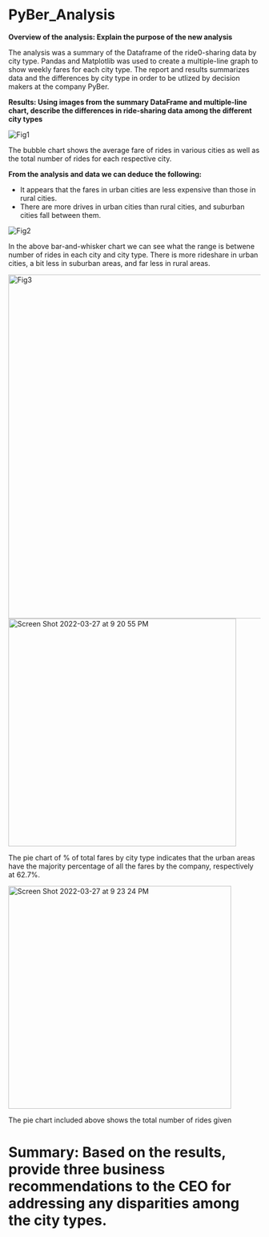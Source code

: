 # PyBer_Analysis

**Overview of the analysis: Explain the purpose of the new analysis**

The analysis was a summary of the Dataframe of the ride0-sharing data by city type. Pandas and Matplotlib was used to create a multiple-line graph to show weekly fares for each city type. The report and results summarizes data and the differences by city type in order to be utlized by decision makers at the company PyBer.

**Results: Using images from the summary DataFrame and multiple-line chart, describe the differences in ride-sharing data among the different city types**

![Fig1](https://user-images.githubusercontent.com/93094173/160310507-5da64a4e-790f-4c8d-b39d-940580c265ba.png)

The bubble chart shows the average fare of rides in various cities as well as the total number of rides for each respective city.

**From the analysis and data we can deduce the following:**
- It appears that the fares in urban cities are less expensive than those in rural cities.
- There are more drives in urban cities than rural cities, and suburban cities fall between them. 

![Fig2](https://user-images.githubusercontent.com/93094173/160310730-a9b15b05-7e45-4e9a-a6d1-1446f5c5ee61.png)

In the above bar-and-whisker chart we can see what the range is betwene number of rides in each city and city type. There is more rideshare in urban cities, a bit less in suburban areas, and far less in rural areas. 

<img width="687" alt="Fig3" src="https://user-images.githubusercontent.com/93094173/160310843-1bbf5b0e-6362-4324-b16c-e15244c9b91a.png">
<img width="455" alt="Screen Shot 2022-03-27 at 9 20 55 PM" src="https://user-images.githubusercontent.com/93094173/160310918-173e1949-6635-46ea-912d-12b4733bfcc2.png">

The pie chart of % of total fares by city type indicates that the urban areas have the majority percentage of all the fares by the company, respectively at 62.7%. 

<img width="445" alt="Screen Shot 2022-03-27 at 9 23 24 PM" src="https://user-images.githubusercontent.com/93094173/160311129-d4ed8313-9e1f-455a-a855-5a27ef0857d3.png">

The pie chart included above shows the total number of rides given 


# Summary: Based on the results, provide three business recommendations to the CEO for addressing any disparities among the city types.
